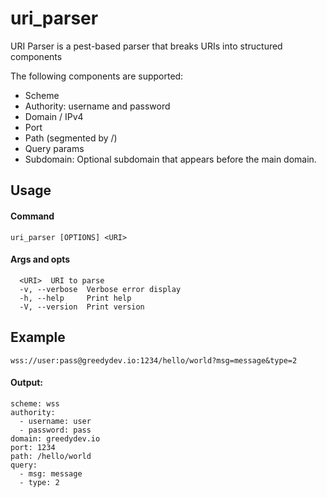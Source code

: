 # uri_parser
URI Parser is a pest-based parser that breaks URIs into structured components

The following components are supported:
- Scheme
- Authority: username and password
- Domain / IPv4
- Port
- Path (segmented by /)
- Query params
- Subdomain: Optional subdomain that appears before the main domain.
## Usage
#### Command
```
uri_parser [OPTIONS] <URI>
```
#### Args and opts
```
  <URI>  URI to parse
  -v, --verbose  Verbose error display
  -h, --help     Print help
  -V, --version  Print version
```

## Example
```
wss://user:pass@greedydev.io:1234/hello/world?msg=message&type=2
```
#### Output:
```
scheme: wss
authority:
  - username: user
  - password: pass
domain: greedydev.io
port: 1234
path: /hello/world
query:
  - msg: message
  - type: 2
```